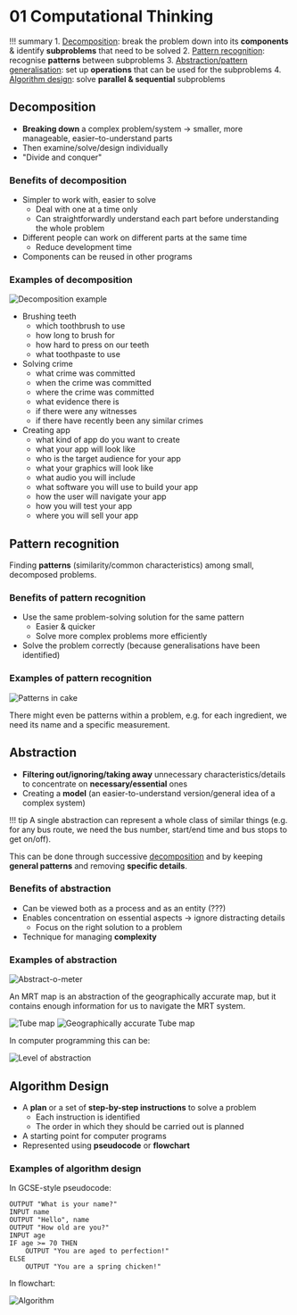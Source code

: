 # 01 Computational Thinking

!!! summary
    1. [Decomposition](#decomposition): break the problem down into its **components** & identify **subproblems** that need to be solved
    2. [Pattern recognition](#pattern-recognition): recognise **patterns** between subproblems
    3. [Abstraction/pattern generalisation](#abstraction): set up **operations** that can be used for the subproblems
    4. [Algorithm design](#algorithm-design): solve **parallel & sequential** subproblems

## Decomposition

- **Breaking down** a complex problem/system -> smaller, more manageable, easier–to-understand parts
- Then examine/solve/design individually
- "Divide and conquer"

### Benefits of decomposition

- Simpler to work with, easier to solve
    - Deal with one at a time only
    - Can straightforwardly understand each part before understanding the whole problem
- Different people can work on different parts at the same time
    - Reduce development time
- Components can be reused in other programs

### Examples of decomposition

![Decomposition example](https://i.imgur.com/3aWJqDU.jpg)

- Brushing teeth
    - which toothbrush to use
    - how long to brush for
    - how hard to press on our teeth
    - what toothpaste to use
- Solving crime
    - what crime was committed
    - when the crime was committed
    - where the crime was committed
    - what evidence there is
    - if there were any witnesses
    - if there have recently been any similar crimes
- Creating app
    - what kind of app do you want to create
    - what your app will look like
    - who is the target audience for your app
    - what your graphics will look like
    - what audio you will include
    - what software you will use to build your app
    - how the user will navigate your app
    - how you will test your app
    - where you will sell your app

## Pattern recognition

Finding **patterns** (similarity/common characteristics) among small, decomposed problems.

### Benefits of pattern recognition

- Use the same problem-solving solution for the same pattern
    - Easier & quicker
    - Solve more complex problems more efficiently
- Solve the problem correctly (because generalisations have been identified)

### Examples of pattern recognition

![Patterns in cake](https://i.imgur.com/uXjTsMb.png)

There might even be patterns within a problem, e.g. for each ingredient, we need its name and a specific measurement.

## Abstraction

- **Filtering out/ignoring/taking away** unnecessary characteristics/details to concentrate on **necessary/essential** ones
- Creating a **model** (an easier-to-understand version/general idea of a complex system)

!!! tip
    A single abstraction can represent a whole class of similar things (e.g. for any bus route, we need the bus number, start/end time and bus stops to get on/off).

This can be done through successive [decomposition](#decomposition) and by keeping **general patterns** and removing **specific details**.

### Benefits of abstraction

- Can be viewed both as a process and as an entity (???)
- Enables concentration on essential aspects -> ignore distracting details
    - Focus on the right solution to a problem
- Technique for managing **complexity**

### Examples of abstraction

![Abstract-o-meter](https://i.imgur.com/jXeQGJg.png)

An MRT map is an abstraction of the geographically accurate map, but it contains enough information for us to navigate the MRT system.

![Tube map](https://i.imgur.com/S7NoSyE.png)
![Geographically accurate Tube map](https://i.imgur.com/KiOMrfR.jpg)

In computer programming this can be:

![Level of abstraction](https://i.imgur.com/OZBbACr.jpg)

## Algorithm Design

- A **plan** or a set of **step-by-step instructions** to solve a problem
    - Each instruction is identified
    - The order in which they should be carried out is planned
- A starting point for computer programs
- Represented using **pseudocode** or **flowchart**

### Examples of algorithm design

In GCSE-style pseudocode:

```pseudo
OUTPUT "What is your name?"
INPUT name
OUTPUT "Hello", name
OUTPUT "How old are you?"
INPUT age
IF age >= 70 THEN
    OUTPUT "You are aged to perfection!"
ELSE
    OUTPUT "You are a spring chicken!"
```

In flowchart:

![Algorithm](https://i.imgur.com/2fH0goR.png)
